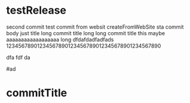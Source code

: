 # testRelease
second commit
test commit from websit
createFromWebSite
sta
commit body 
just title
long commit title
long long commit title this maybe aaaaaaaaaaaaaaaaaa long dfdafdadfadfads
12345678901234567890123456789012345678901234567890

dfa
fdf
da

#ad
# commitTitle
